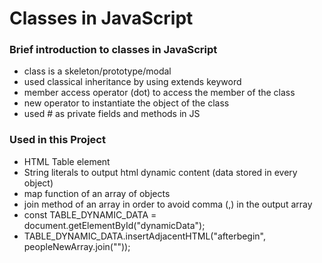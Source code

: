 # Classes in JavaScript

<h3>Brief introduction to classes in JavaScript</h3>
<ul>
<li>class is a skeleton/prototype/modal</li>
<li>used classical inheritance by using extends keyword</li>
<li>member access operator (dot) to access the member of the class</li>
<li>new operator to instantiate the object of the class</li>
<li>used # as private fields and methods in JS</li>
</ul>
<p></p><p></p>
<h3>Used in this Project</h3>
<ul>
<li>HTML Table element</li>
<li>String literals to output html dynamic content (data stored in every object)</li>
<li>map function of an array of objects</li>
<li>join method of an array in order to avoid comma (,) in the output array</li>
<li>const TABLE_DYNAMIC_DATA = document.getElementById("dynamicData");</li>
<li>TABLE_DYNAMIC_DATA.insertAdjacentHTML("afterbegin", peopleNewArray.join(""));</li>
</ul>
